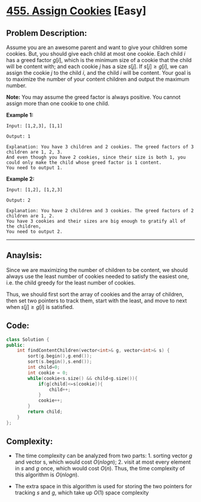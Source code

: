 # [455. Assign Cookies](https://leetcode.com/problems/assign-cookies/) [Easy]
## **Problem Description:**

Assume you are an awesome parent and want to give your children some cookies. But, you should give each child at most one cookie. Each child $i$ has a greed factor $g[i]$, which is the minimum size of a cookie that the child will be content with; and each cookie $j$ has a size $s[j]$. If $s[j] \geq g[i]$, we can assign the cookie $j$ to the child $i$, and the child $i$ will be content. Your goal is to maximize the number of your content children and output the maximum number.

**Note:**
You may assume the greed factor is always positive.
You cannot assign more than one cookie to one child.

**Example 1:**

```
Input: [1,2,3], [1,1]

Output: 1

Explanation: You have 3 children and 2 cookies. The greed factors of 3 children are 1, 2, 3.
And even though you have 2 cookies, since their size is both 1, you could only make the child whose greed factor is 1 content.
You need to output 1.
```

**Example 2:**

```
Input: [1,2], [1,2,3]

Output: 2

Explanation: You have 2 children and 3 cookies. The greed factors of 2 children are 1, 2.
You have 3 cookies and their sizes are big enough to gratify all of the children,
You need to output 2.
```

-----

## **Anaylsis:**
Since we are maximizing the number of children to be content, we should always use the least number of cookies needed to satisfy the easiest one, i.e. the child greedy for the least number of cookies.

Thus, we should first sort the array of cookies and the array of children, then set two pointers to track them, start with the least, and move to next when $s[j] \geq g[i]$ is satisfied.


## **Code:**
```cpp
class Solution {
public:
    int findContentChildren(vector<int>& g, vector<int>& s) {
        sort(g.begin(),g.end());
        sort(s.begin(),s.end());
        int child=0;
        int cookie = 0;
        while(cookie<s.size() && child<g.size()){
            if(g[child]<=s[cookie]){
                child++;
            } 
            cookie++;
        }
        return child;
    }
};
```

## **Complexity:**
- The time complexity can be analyzed from two parts: 1. sorting vector $g$ and vector s, which would cost $O(nlogn)$; 2. visit at most every element in $s$ and $g$ once, which would cost $O(n)$. Thus, the time complexity of this algorithm is $O(nlogn)$.

- The extra space in this algorithm is used for storing the two pointers for tracking $s$ and $g$, which take up $O(1)$ space complexity
